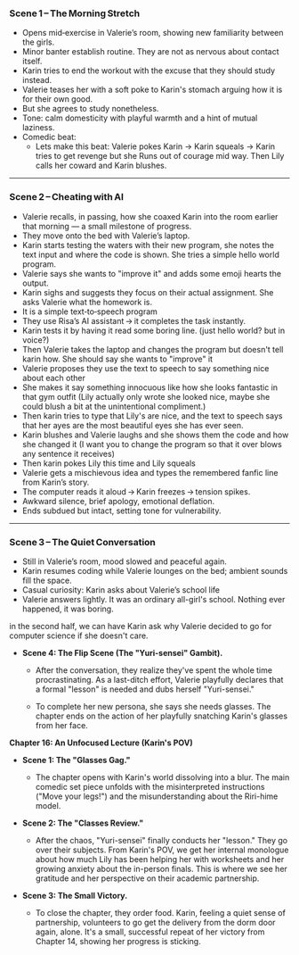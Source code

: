 

### **Scene 1 – The Morning Stretch**

- Opens mid‑exercise in Valerie’s room, showing new familiarity between the girls.
- Minor banter establish routine. They are not as nervous about contact itself.
- Karin tries to end the workout with the excuse that they should study instead.
- Valerie teases her with a soft poke to Karin's stomach arguing how it is for their own good. 
- But she agrees to study nonetheless.
- Tone: calm domesticity with playful warmth and a hint of mutual laziness.
- Comedic beat:
	- Lets make this beat: Valerie pokes Karin -> Karin squeals -> Karin tries to get revenge but she Runs out of courage mid way. Then Lily calls her coward and Karin blushes.

---

### **Scene 2 – Cheating with AI**

- Valerie recalls, in passing, how she coaxed Karin into the room earlier that morning — a small milestone of progress.
- They move onto the bed with Valerie’s laptop. 
- Karin starts testing the waters with their new program, she notes the text input and where the code is shown. She tries a simple hello world program. 
- Valerie says she wants to "improve it" and adds some emoji hearts the output. 
- Karin sighs and suggests they focus on their actual assignment. She asks Valerie what the homework is. 
- It is a simple text‑to‑speech program
- They use Risa’s AI assistant → it completes the task instantly.
- Karin tests it by having it read some boring line. (just hello world? but in voice?)
- Then Valerie takes the laptop and changes the program but doesn't tell karin how. She should say she wants to "improve" it
- Valerie proposes they use the text to speech to say something nice about each other
- She makes it say something innocuous like how she looks fantastic in that gym outfit (Lily actually only wrote she looked nice, maybe she could blush a bit at the unintentional compliment.)
- Then karin tries to type that Lily's are nice, and the text to speech says that her ayes are the most beautiful eyes she has ever seen. 
- Karin blushes and Valerie laughs and she shows them the code and how she changed it (I want you to change the program so that it over blows any sentence it receives)
- Then karin pokes Lily this time and Lily squeals 
- Valerie gets a mischievous idea and types the remembered fanfic line from Karin’s story.
- The computer reads it aloud → Karin freezes → tension spikes.
- Awkward silence, brief apology, emotional deflation.
- Ends subdued but intact, setting tone for vulnerability.

---

### **Scene 3 – The Quiet Conversation**

- Still in Valerie’s room, mood slowed and peaceful again.
- Karin resumes coding while Valerie lounges on the bed; ambient sounds fill the space.
- Casual curiosity: Karin asks about Valerie’s school life
- Valerie answers lightly. It was an ordinary all-girl's school. Nothing ever happened, it was boring. 





in the second half, we can have Karin ask why Valerie decided to go for computer science if she doesn't care. 


- **Scene 4: The Flip Scene (The "Yuri-sensei" Gambit).**
    
    - After the conversation, they realize they've spent the whole time procrastinating. As a last-ditch effort, Valerie playfully declares that a formal "lesson" is needed and dubs herself "Yuri-sensei."
        
    - To complete her new persona, she says she needs glasses. The chapter ends on the action of her playfully snatching Karin's glasses from her face.
        

**Chapter 16: An Unfocused Lecture (Karin's POV)**

- **Scene 1: The "Glasses Gag."**
    
    - The chapter opens with Karin's world dissolving into a blur. The main comedic set piece unfolds with the misinterpreted instructions ("Move your legs!") and the misunderstanding about the Riri-hime model.
        
- **Scene 2: The "Classes Review."**
    
    - After the chaos, "Yuri-sensei" finally conducts her "lesson." They go over their subjects. From Karin's POV, we get her internal monologue about how much Lily has been helping her with worksheets and her growing anxiety about the in-person finals. This is where we see her gratitude and her perspective on their academic partnership.
        
- **Scene 3: The Small Victory.**
    
    - To close the chapter, they order food. Karin, feeling a quiet sense of partnership, volunteers to go get the delivery from the dorm door again, alone. It's a small, successful repeat of her victory from Chapter 14, showing her progress is sticking.